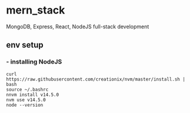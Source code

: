 # mern_stack
MongoDB, Express, React, NodeJS full-stack development

## env setup
### - installing NodeJS 
```
curl https://raw.githubusercontent.com/creationix/nvm/master/install.sh | bash
source ~/.bashrc 
nnvm install v14.5.0
nvm use v14.5.0
node --version
```
